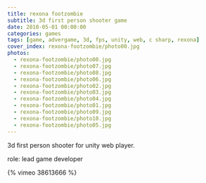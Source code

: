 ```yaml
---
title: rexona footzombie
subtitle: 3d first person shooter game
date: 2010-05-01 00:00:00
categories: games
tags: [game, advergame, 3d, fps, unity, web, c sharp, rexona]
cover_index: rexona-footzombie/photo00.jpg
photos:
  - rexona-footzombie/photo00.jpg
  - rexona-footzombie/photo07.jpg
  - rexona-footzombie/photo08.jpg
  - rexona-footzombie/photo06.jpg
  - rexona-footzombie/photo02.jpg
  - rexona-footzombie/photo03.jpg
  - rexona-footzombie/photo04.jpg
  - rexona-footzombie/photo01.jpg
  - rexona-footzombie/photo09.jpg
  - rexona-footzombie/photo10.jpg
  - rexona-footzombie/photo05.jpg
---
```

3d first person shooter for unity web player.

role: lead game developer

{% vimeo 38613666 %}
